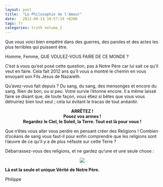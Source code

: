 ```yaml
---
layout: post
title:  "La Philosophie de l'Amour"
date:   2012-08-13 10:57:19 +0200
tags: fr
categories: truth volume_I
---
```

Que vous voici bien empêtré dans des guerres, des paroles et des actes les plus terribles qui puissent être.

Homme, Femme, QUE VOULEZ-VOUS FAIRE DE CE MONDE ?

C’est à vous qu’est posé cette question, pas à Notre Père car lui sait ce qu’il veut en faire. Cela fait 2012 ans qu’il vous a montré le chemin en vous envoyant son Fils Jésus de Nazareth.

Qu’avez-vous fait depuis ? Du sang, du sang, des mensonges et encore du sang. Rien de bon, ou si peu. Votre survie l’étonne encore. Il a même laissé faire se disant que, de toute façon, vous étiez si bêtes que vous vous détruiriez bien tout seul ; cela lui évitant le tracas de tout anéantir.

<p style="text-align: center;font-weight:bold">
ARRÊTEZ !
<br>
Posez vos armes !
<br>
Regardez le Ciel, le Soleil, la Terre. Tout est là pour vous !
</p>

Que n’êtes vous aller vous perdre en pensant créer des Religions ! Combien d’océans de sang vous faut-il pour enfin comprendre que les religions sont l’œuvre de ce qu’il y a de plus néfaste sur cette Terre ?

Débarrassez-vous des religions, et ne gardez qu’une et une seule chose :

<center><img src="/assets/philosophie_de_l_amour.jpg" /></center>

**Là est la seule et unique Vérité de Notre Père.**


Philippe
